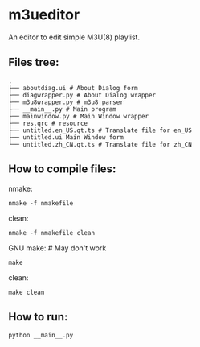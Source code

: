 # m3ueditor
An editor to edit simple M3U(8) playlist.

## Files tree:
```
.
├── aboutdiag.ui # About Dialog form
├── diagwrapper.py # About Dialog wrapper
├── m3u8wrapper.py # m3u8 parser
├── __main__.py # Main program
├── mainwindow.py # Main Window wrapper
├── res.qrc # resource
├── untitled.en_US.qt.ts # Translate file for en_US
├── untitled.ui Main Window form
└── untitled.zh_CN.qt.ts # Translate file for zh_CN
```

## How to compile files:
nmake:
```
nmake -f nmakefile
```
clean:
```
nmake -f nmakefile clean
```

GNU make: # May don't work
```
make
```
clean:
```
make clean
```

## How to run:
```
python __main__.py
```
